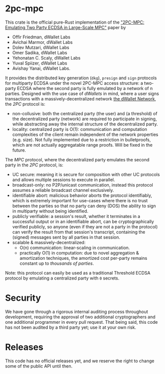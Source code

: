 # 2pc-mpc

This crate is the official pure-Rust implementation of
the ["2PC-MPC: Emulating Two Party ECDSA in Large-Scale MPC"](https://eprint.iacr.org/2024/253) paper by

- Offir Friedman, dWallet Labs
- Avichai Marmor, dWallet Labs
- Dolev Mutzari, dWallet Labs
- Omer Sadika, dWallet Labs
- Yehonatan C. Scaly, dWallet Labs
- Yuval Spiizer, dWallet Labs
- Avishay Yanai, dWallet Labs.

It provides the distributed key generation (`dkg`), `presign` and `sign` protocols for multiparty ECDSA under the novel
2PC-MPC access structure: a two-party ECDSA where the second party is fully emulated by a network of n parties.
Designed with the use case of _dWallets_ in mind, where a user signs transactions with a massively-decentralized
network [the dWallet Network](https://dwallet.io), the _2PC_ protocol is:

- non-collusive: both the centralized party (the user) and (a threshold) of the decentralized party (network) are
  required to
  participate in signing, while abstracting away the internal structure of the decentralized party.
- locality: centralized party is O(1): communication and computation complexities of the client remain independent of
  the network properties (e.g. size). Not fully implemented due to a restriction in bulletproofs, which are not actually
  aggregatable range proofs. Will be fixed in the future.

The _MPC_ protocol, where the decentralized party emulates the second party in the _2PC_ protocol, is:

- UC secure: meaning it is secure for composition with other UC protocols and allows multiple sessions to execute in
  parallel.
- broadcast-only: no P2P/unicast communication, instead this protocol assumes a reliable broadcast channel exclusively.
- identifiable abort: malicious behavior aborts the protocol identifiably, which is extremely important
  for use-cases where there is no trust between the parties so that no party can deny (DOS) the ability to sign in
  multiparty without being identified.
- publicly verifiable: a session's result, whether it terminates in a successful output or in an identifiable abort, can
  be cryptographically verified publicly, so anyone (even if they are not a party in the protocol) can verify the
  result from that session's transcript, containing the (signed) messages sent by all parties in that session.
- scalable & massively-decentralized:
    - O(n) communication: linear-scaling in communication.
    - practically O(1) in computation: due to novel aggregation & amortization techniques, the amortized cost per-party
      remains constant up to *thousands of parties*.

Note: this protocol can easily be used as a traditional Threshold ECDSA protocol by emulating a centralized party
with `0` secrets.

# Security

We have gone through a rigorous internal auditing process throughout development, requiring the approval of two
additional cryptographers and one additional programmer in every pull request.
That being said, this code has not been audited by a third party yet; use it at your own risk.

# Releases

This code has no official releases yet, and we reserve the right to change some of the public API until then.
